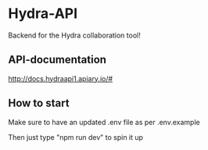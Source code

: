 # Hydra-API

Backend for the Hydra collaboration tool!


## API-documentation

http://docs.hydraapi1.apiary.io/#



## How to start

Make sure to have an updated .env file as per .env.example

Then just type "npm run dev" to spin it up

